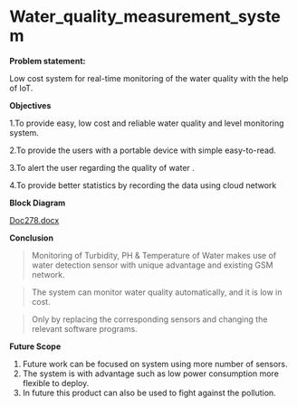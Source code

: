 # Water_quality_measurement_system


**Problem statement:**

Low cost system for real-time monitoring of the water quality with the help of IoT. 


**Objectives**

1.To provide easy, low cost and reliable water quality and level monitoring  system.

2.To provide the users with a portable device with simple easy-to-read.

3.To alert the user regarding the quality of water .

4.To provide better statistics by recording the data using cloud network

**Block Diagram**


[Doc278.docx](https://github.com/cssubodh/Water_quality_measurement_system/files/6784371/Doc278.docx)





**Conclusion**

>Monitoring of Turbidity, PH & Temperature of Water makes use of water detection sensor with unique advantage and existing GSM network.

>The system can monitor water quality automatically, and it is low in cost.

>Only by replacing the corresponding sensors and changing the relevant software programs. 

**Future Scope**

1. Future work can be focused on system using more number of sensors.
2. The system is with advantage such as low power consumption more flexible to deploy.
3. In future this product can also be used to  fight against the pollution.

 
  
  
  
  
 
 
  
  
  
 
 
  
  
 
 
  
 



 











